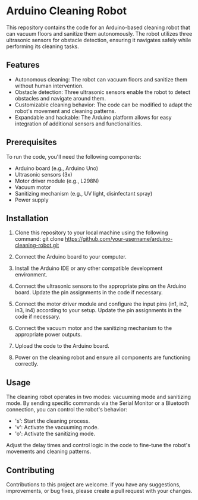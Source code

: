 # Arduino Cleaning Robot

This repository contains the code for an Arduino-based cleaning robot that can vacuum floors and sanitize them autonomously. The robot utilizes three ultrasonic sensors for obstacle detection, ensuring it navigates safely while performing its cleaning tasks.

## Features

- Autonomous cleaning: The robot can vacuum floors and sanitize them without human intervention.
- Obstacle detection: Three ultrasonic sensors enable the robot to detect obstacles and navigate around them.
- Customizable cleaning behavior: The code can be modified to adapt the robot's movement and cleaning patterns.
- Expandable and hackable: The Arduino platform allows for easy integration of additional sensors and functionalities.

## Prerequisites

To run the code, you'll need the following components:

- Arduino board (e.g., Arduino Uno)
- Ultrasonic sensors (3x)
- Motor driver module (e.g., L298N)
- Vacuum motor
- Sanitizing mechanism (e.g., UV light, disinfectant spray)
- Power supply

## Installation

1. Clone this repository to your local machine using the following command:
   git clone https://github.com/your-username/arduino-cleaning-robot.git

2. Connect the Arduino board to your computer.

3. Install the Arduino IDE or any other compatible development environment.

4. Connect the ultrasonic sensors to the appropriate pins on the Arduino board. Update the pin assignments in the code if necessary.

5. Connect the motor driver module and configure the input pins (in1, in2, in3, in4) according to your setup. Update the pin assignments in the code if necessary.

6. Connect the vacuum motor and the sanitizing mechanism to the appropriate power outputs.

7. Upload the code to the Arduino board.

8. Power on the cleaning robot and ensure all components are functioning correctly.

## Usage

The cleaning robot operates in two modes: vacuuming mode and sanitizing mode. By sending specific commands via the Serial Monitor or a Bluetooth connection, you can control the robot's behavior:

- 's': Start the cleaning process.
- 'v': Activate the vacuuming mode.
- 'o': Activate the sanitizing mode.

Adjust the delay times and control logic in the code to fine-tune the robot's movements and cleaning patterns.

## Contributing

Contributions to this project are welcome. If you have any suggestions, improvements, or bug fixes, please create a pull request with your changes.



